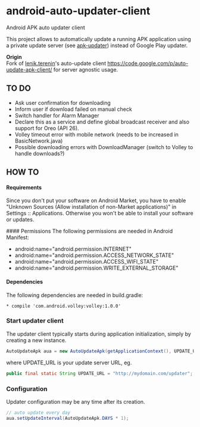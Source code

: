 android-auto-updater-client
===========================

Android APK auto updater client

This project allows to automatically update a running APK application using a private update server (see [apk-updater](https://github.com/arbitora/apk-updater)) instead of Google Play updater.

__Origin__  
Fork of [lenik.terenin](https://code.google.com/u/lenik.terenin/)'s auto-update client https://code.google.com/p/auto-update-apk-client/ for server agnostic usage.

## TO DO

 * Ask user confirmation for downloading
 * Inform user if download failed on manual check
 * Switch handler for Alarm Manager
 * Declare this as a service and define global broadcast receiver and also support for Oreo (API 26).
 * Volley timeout error with mobile network (needs to be increased in BasicNetwork.java)
 * Possible downloading errors with DownloadManager (switch to Volley to handle downloads?)

## HOW TO

#### Requirements

Since you don't put your software on Android Market, you have to enable "Unknown Sources (Allow installation of non-Market applications)" in Settings :: Applications. Otherwise you won't be able to install your software or updates.

#### Permissions
The following permissions are needed in Android Manifest:

 * android:name="android.permission.INTERNET"
 * android:name="android.permission.ACCESS_NETWORK_STATE"
 * android:name="android.permission.ACCESS_WIFI_STATE"
 * android:name="android.permission.WRITE_EXTERNAL_STORAGE"
 
#### Dependencies
The following dependencies are needed in build.gradle:

	* compile 'com.android.volley:volley:1.0.0'

### Start updater client

The updater client typically starts during application initialization, simply by creating a new instance.

```java
AutoUpdateApk aua = new AutoUpdateApk(getApplicationContext(), UPDATE_URL);
```

where UPDATE_URL is your update server URL, eg.  
```java
public final static String UPDATE_URL = "http://mydomain.com/updater";
```

### Configuration

Updater configuration may be any time after its creation.

```java
// auto update every day
aua.setUpdateInterval(AutoUpdateApk.DAYS * 1);
```

